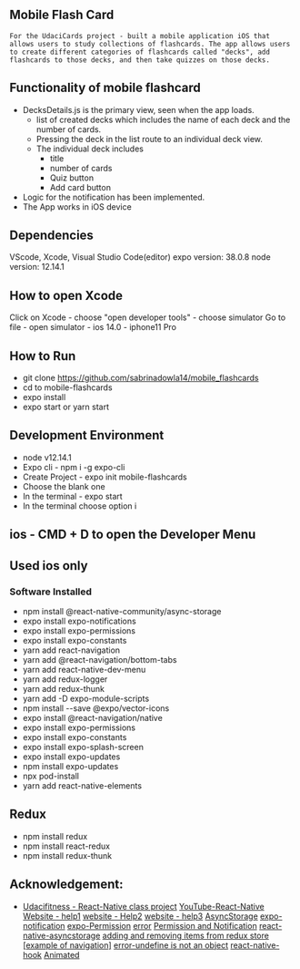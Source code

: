 ## Mobile Flash Card

```
For the UdaciCards project - built a mobile application iOS that allows users to study collections of flashcards. The app allows users to create different categories of flashcards called "decks", add flashcards to those decks, and then take quizzes on those decks.
```

## Functionality of mobile flashcard

- DecksDetails.js is the primary view, seen when the app loads.
  - list of created decks which includes the name of each deck and the number of cards.
  - Pressing the deck in the list route to an individual deck view.
  - The individual deck includes
    - title
    - number of cards
    - Quiz button
    - Add card button
- Logic for the notification has been implemented.
- The App works in iOS device

## Dependencies

VScode, Xcode, Visual Studio Code(editor)
expo version: 38.0.8
node version: 12.14.1

## How to open Xcode

Click on Xcode - choose "open developer tools" - choose simulator
Go to file - open simulator - ios 14.0 - iphone11 Pro

## How to Run

- git clone https://github.com/sabrinadowla14/mobile_flashcards
- cd to mobile-flashcards
- expo install
- expo start or yarn start

## Development Environment

- node v12.14.1
- Expo cli - npm i -g expo-cli
- Create Project - expo init mobile-flashcards
- Choose the blank one
- In the terminal - expo start
- In the terminal choose option i

## ios - CMD + D to open the Developer Menu

## Used ios only

### Software Installed

- npm install @react-native-community/async-storage
- expo install expo-notifications
- expo install expo-permissions
- expo install expo-constants
- yarn add react-navigation
- yarn add @react-navigation/bottom-tabs
- yarn add react-native-dev-menu
- yarn add redux-logger
- yarn add redux-thunk
- yarn add -D expo-module-scripts
- npm install --save @expo/vector-icons
- expo install @react-navigation/native
- expo install expo-permissions
- expo install expo-constants
- expo install expo-splash-screen
- expo install expo-updates
- npm install expo-updates
- npx pod-install
- yarn add react-native-elements

## Redux

- npm install redux
- npm install react-redux
- npm install redux-thunk

## Acknowledgement:

- [Udacifitness - React-Native class project](https://classroom.udacity.com/nanodegrees/nd019/parts/9b15c3b4-c38a-4fcd-8fe7-47937b293a3a)
  [YouTube-React-Native](https://www.youtube.com/watch?v=0-S5a0eXPoc)
  [Website - help1](https://github.com/pilartorr/flashcard-react-native)
  [website - Help2](https://github.com/marcosriani/Mobile-Flashcards)
  [website - help3](https://github.com/rvalim/mlk-udc-react-proj3)
  [AsyncStorage](https://reactnative.dev/docs/asyncstorage)
  [expo-notification](https://docs.expo.io/versions/latest/sdk/notifications/)
  [expo-Permission](https://docs.expo.io/versions/latest/sdk/permissions/)
  [error](https://stackoverflow.com/questions/56181457/getitem-with-asyncstorage-in-react-native-is-not-working)
  [Permission and Notification](https://developer.mozilla.org/en-US/docs/Web/API/Notification/permission)
  [react-native-asyncstorage](https://blog.jscrambler.com/how-to-use-react-native-asyncstorage/)
  [adding and removing items from redux store](https://medium.com/@ralph1786/adding-and-removing-items-from-redux-store-6d1303ed32c6)
  [[example of navigation]](https://appdividend.com/2018/03/20/react-native-navigation-example-tutorial/)
  [error-undefine is not an object](https://stackoverflow.com/questions/56095984/react-native-typeerror-typeerror-undefined-is-not-an-object-evaluating-this)
  [react-native-hook](https://medium.com/trabe/react-useref-hook-b6c9d39e2022)
  [Animated](https://docs.expo.io/versions/latest/react-native/animated/)
